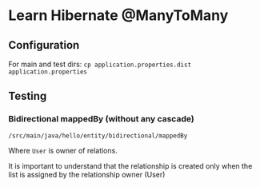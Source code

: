 # Learn Hibernate @ManyToMany

## Configuration

For main and test dirs:
`cp application.properties.dist application.properties`

## Testing

### Bidirectional mappedBy (without any cascade)

`/src/main/java/hello/entity/bidirectional/mappedBy`

Where `User` is owner of relations.

It is important to understand that the relationship is created 
only when the list is assigned by the relationship owner (User)